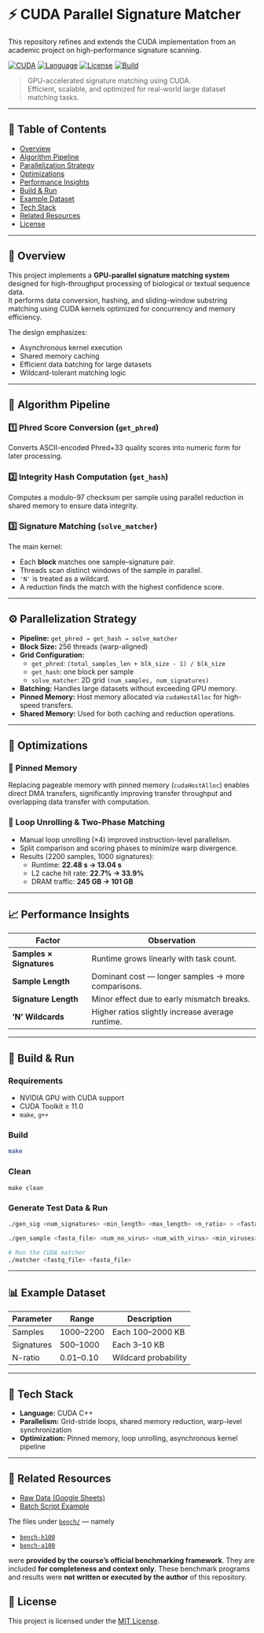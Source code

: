 # ⚡ CUDA Parallel Signature Matcher

This repository refines and extends the CUDA implementation from an academic project on high-performance signature scanning.

[![CUDA](https://img.shields.io/badge/CUDA-Enabled-success?logo=nvidia)](https://developer.nvidia.com/cuda-zone)
[![Language](https://img.shields.io/badge/Language-CUDA%20C++-blue)]()
[![License](https://img.shields.io/badge/License-MIT-green)](./LICENSE)
[![Build](https://img.shields.io/badge/Build-Makefile-lightgrey)]()

> GPU-accelerated signature matching using CUDA.  
> Efficient, scalable, and optimized for real-world large dataset matching tasks.

---

## 🧭 Table of Contents
- [Overview](#-overview)
- [Algorithm Pipeline](#-algorithm-pipeline)
- [Parallelization Strategy](#-parallelization-strategy)
- [Optimizations](#-optimizations)
- [Performance Insights](#-performance-insights)
- [Build & Run](#-build--run)
- [Example Dataset](#-example-dataset)
- [Tech Stack](#-tech-stack)
- [Related Resources](#-related-resources)
- [License](#-license)

---

## 🚀 Overview

This project implements a **GPU-parallel signature matching system** designed for high-throughput processing of biological or textual sequence data.  
It performs data conversion, hashing, and sliding-window substring matching using CUDA kernels optimized for concurrency and memory efficiency.

The design emphasizes:
- Asynchronous kernel execution  
- Shared memory caching  
- Efficient data batching for large datasets  
- Wildcard-tolerant matching logic  

---

## 🔬 Algorithm Pipeline

### 1️⃣ Phred Score Conversion (`get_phred`)
Converts ASCII-encoded Phred+33 quality scores into numeric form for later processing.

### 2️⃣ Integrity Hash Computation (`get_hash`)
Computes a modulo-97 checksum per sample using parallel reduction in shared memory to ensure data integrity.

### 3️⃣ Signature Matching (`solve_matcher`)
The main kernel:
- Each **block** matches one sample–signature pair.
- Threads scan distinct windows of the sample in parallel.
- `'N'` is treated as a wildcard.
- A reduction finds the match with the highest confidence score.

---

## ⚙️ Parallelization Strategy

- **Pipeline:** `get_phred → get_hash → solve_matcher`
- **Block Size:** 256 threads (warp-aligned)
- **Grid Configuration:**
  - `get_phred`: `(total_samples_len + blk_size - 1) / blk_size`
  - `get_hash`: one block per sample
  - `solve_matcher`: 2D grid `(num_samples, num_signatures)`
- **Batching:** Handles large datasets without exceeding GPU memory.
- **Pinned Memory:** Host memory allocated via `cudaHostAlloc` for high-speed transfers.
- **Shared Memory:** Used for both caching and reduction operations.

---

## 🧠 Optimizations

### 🔹 Pinned Memory
Replacing pageable memory with pinned memory (`cudaHostAlloc`) enables direct DMA transfers, significantly improving transfer throughput and overlapping data transfer with computation.

### 🔹 Loop Unrolling & Two-Phase Matching
- Manual loop unrolling (×4) improved instruction-level parallelism.  
- Split comparison and scoring phases to minimize warp divergence.  
- Results (2200 samples, 1000 signatures):
  - Runtime: **22.48 s → 13.04 s**
  - L2 cache hit rate: **22.7% → 33.9%**
  - DRAM traffic: **245 GB → 101 GB**

---

## 📈 Performance Insights

| Factor | Observation |
|--------|--------------|
| **Samples × Signatures** | Runtime grows linearly with task count. |
| **Sample Length** | Dominant cost — longer samples → more comparisons. |
| **Signature Length** | Minor effect due to early mismatch breaks. |
| **‘N’ Wildcards** | Higher ratios slightly increase average runtime. |

---

## 🧪 Build & Run

### Requirements
- NVIDIA GPU with CUDA support  
- CUDA Toolkit ≥ 11.0  
- `make`, `g++`

### Build
```bash
make
````

### Clean
```
make clean
```


### Generate Test Data & Run

```bash
./gen_sig <num_signatures> <min_length> <max_length> <n_ratio> > <fasta_file>

./gen_sample <fasta_file> <num_no_virus> <num_with_virus> <min_viruses> <max_viruses> <min_length> <max_length> <min_phred> <max_phred> <n_ratio> > <fastq_file>

# Run the CUDA matcher
./matcher <fastq_file> <fasta_file>
```
---

## 📊 Example Dataset

| Parameter  | Range     | Description          |
| ---------- | --------- | -------------------- |
| Samples    | 1000–2200 | Each 100–2000 KB     |
| Signatures | 500–1000  | Each 3–10 KB         |
| N-ratio    | 0.01–0.10 | Wildcard probability |

---

## 🧰 Tech Stack

* **Language:** CUDA C++
* **Parallelism:** Grid-stride loops, shared memory reduction, warp-level synchronization
* **Optimization:** Pinned memory, loop unrolling, asynchronous kernel pipeline

---

## 🔗 Related Resources

* [Raw Data (Google Sheets)](https://docs.google.com/spreadsheets/d/173EhBG5FrCEOqZYF1mLPmehFsPNLcst-DjjOt2DPYLg/edit?usp=sharing)
* [Batch Script Example](https://github.com/nus-cs3210-students/cs3210-2510-a2-a2-e1297741-e1297745/blob/main/sbatch.sh)

The files under [`bench/`](./bench/) — namely

* [`bench-h100`](./bench/bench-h100)
* [`bench-a100`](./bench/bench-a100)

were **provided by the course’s official benchmarking framework**.
They are included **for completeness and context only**.
These benchmark programs and results were **not written or executed by the author** of this repository.

## 📜 License

This project is licensed under the [MIT License](./LICENSE).